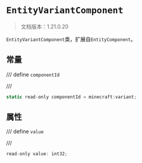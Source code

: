 # `EntityVariantComponent`

> 文档版本：1.21.0.20

`EntityVariantComponent`类，扩展自`EntityComponent`。

## 常量

/// define
`componentId`


///

```js
static read-only componentId = minecraft:variant;
```


## 属性

/// define
`value`


///

```js
read-only value: int32;
```

